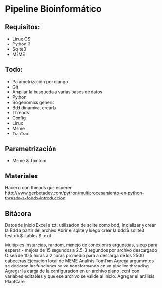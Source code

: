 # Pipeline Bioinformático

## Requisitos:

+ Linux OS
+ Python 3
+ Sqlite3
+ MEME

## Todo:

+ Parametrización por django
+ Git
+ Ampliar la busqueda a varias bases de datos
+ Python
+ Solgenomics generic
+ Bdd dinámica, crearla
+ Threads
+ Config
+ Linux
+ Meme
+ TomTom

## Parametrización
+ Meme & Tomtom

## Materiales
Hacerlo con threads que esperen http://www.genbetadev.com/python/multiprocesamiento-en-python-threads-a-fondo-introduccion

## Bitácora
Datos de inicio Excel a txt, utilizacion de sqlite como bdd,
Inicializar y crear la Bdd a partir del archivo
Abrir el sqlite y luego crear la bdd
$ sqlite3 test.db
$ .tables
$ .exit

Multiplies instancias, random, manejo de conexiones argupadas, sleep para esperar - mejora de 15 segundos a 2.5-3 segundos por archivo descargado
O sea de 10,5 horas a 2 horas promedio para a descarga de los 2500 cabeceras
Ejecucion local de MEME
Análisis TomTom
Agrega argumentos
se declaran las funciones
se va transformando en un pipeline
threading
Agregar la carga de la configuracion en un archivo plano .conf con variables editables y que ese archivo se valide al inicio.
Agregar el análisis PlantCare